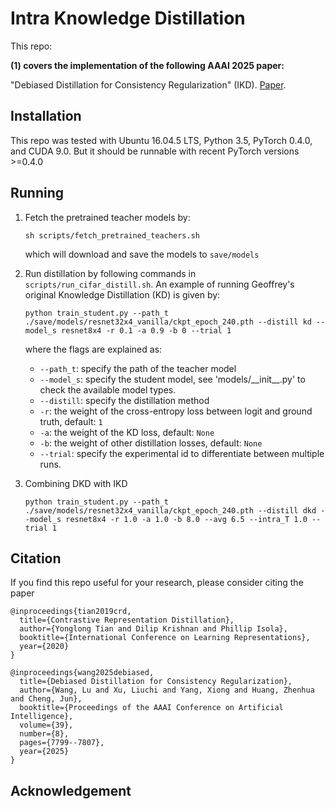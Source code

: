 # Intra Knowledge Distillation

This repo:

**(1) covers the implementation of the following AAAI 2025 paper:**

"Debiased Distillation for Consistency Regularization" (IKD). [Paper](https://ojs.aaai.org/index.php/AAAI/article/view/32840).

## Installation

This repo was tested with Ubuntu 16.04.5 LTS, Python 3.5, PyTorch 0.4.0, and CUDA 9.0. But it should be runnable with recent PyTorch versions >=0.4.0

## Running

1. Fetch the pretrained teacher models by:

    ```
    sh scripts/fetch_pretrained_teachers.sh
    ```
   which will download and save the models to `save/models`
   
2. Run distillation by following commands in `scripts/run_cifar_distill.sh`. An example of running Geoffrey's original Knowledge Distillation (KD) is given by:

    ```
    python train_student.py --path_t ./save/models/resnet32x4_vanilla/ckpt_epoch_240.pth --distill kd --model_s resnet8x4 -r 0.1 -a 0.9 -b 0 --trial 1
    ```
    where the flags are explained as:
    - `--path_t`: specify the path of the teacher model
    - `--model_s`: specify the student model, see 'models/\_\_init\_\_.py' to check the available model types.
    - `--distill`: specify the distillation method
    - `-r`: the weight of the cross-entropy loss between logit and ground truth, default: `1`
    - `-a`: the weight of the KD loss, default: `None`
    - `-b`: the weight of other distillation losses, default: `None`
    - `--trial`: specify the experimental id to differentiate between multiple runs.
    
      
3. Combining DKD with IKD
    ```
    python train_student.py --path_t ./save/models/resnet32x4_vanilla/ckpt_epoch_240.pth --distill dkd --model_s resnet8x4 -r 1.0 -a 1.0 -b 8.0 --avg 6.5 --intra_T 1.0 --trial 1     
    ```
## Citation

If you find this repo useful for your research, please consider citing the paper

```
@inproceedings{tian2019crd,
  title={Contrastive Representation Distillation},
  author={Yonglong Tian and Dilip Krishnan and Phillip Isola},
  booktitle={International Conference on Learning Representations},
  year={2020}
}

@inproceedings{wang2025debiased,
  title={Debiased Distillation for Consistency Regularization},
  author={Wang, Lu and Xu, Liuchi and Yang, Xiong and Huang, Zhenhua and Cheng, Jun},
  booktitle={Proceedings of the AAAI Conference on Artificial Intelligence},
  volume={39},
  number={8},
  pages={7799--7807},
  year={2025}
}
```

## Acknowledgement